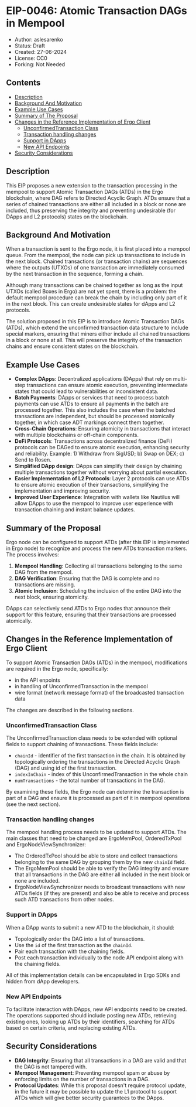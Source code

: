 

# EIP-0046: Atomic Transaction DAGs in Mempool

* Author: aslesarenko 
* Status: Draft
* Created: 27-06-2024
* License: CC0
* Forking: Not Needed

## Contents
- [Description](#description)
- [Background And Motivation](#background-and-motivation)
- [Example Use Cases](#example-use-cases)
- [Summary of The Proposal](#summary-of-the-proposal)
- [Changes in the Reference Implementation of Ergo Client](#changes-in-the-reference-implementation-of-ergo-client)
    - [UnconfirmedTransaction Class](#unconfirmedtransaction-class)
    - [Transaction handling changes](#transaction-handling-changes)
    - [Support in DApps](#support-in-dapps)
    - [New API Endpoints](#new-api-endpoints)
- [Security Considerations](#security-considerations)

## Description
This EIP proposes a new extension to the transaction processing in the mempool to support
Atomic Transaction DAGs (ATDs) in the Ergo blockchain, where DAG refers to Directed
Acyclic Graph. ATDs ensure that a series of chained transactions are either all included
in a block or none are included, thus preserving the integrity and preventing undesirable
(for DApps and L2 protocols) states on the blockchain.

## Background And Motivation

When a transaction is sent to the Ergo node, it is first placed into a mempool
queue. From the mempool, the node can pick up transactions to include in the next block.
Chained transactions (or transaction chains) are sequences where the outputs (UTXOs) of
one transaction are immediately consumed by the next transaction in the sequence, forming
a chain. 

Although many transactions can be chained together as long as the input UTXOs (called
Boxes in Ergo) are not yet spent, there is a problem: the default mempool procedure can
break the chain by including only part of it in the next block. This can create
undesirable states for dApps and L2 protocols.

The solution proposed in this EIP is to introduce Atomic Transaction DAGs (ATDs), which
extend the unconfirmed transaction data structure to include special markers, ensuring
that miners either include all chained transactions in a block or none at all. This will
preserve the integrity of the transaction chains and ensure consistent states on the
blockchain.

## Example Use Cases

- **Complex DApps**: Decentralized applications (DApps) that rely on multi-step
  transactions can ensure atomic execution, preventing intermediate states that could lead
  to vulnerabilities or inconsistent data.
- **Batch Payments**: DApps or services that need to process batch payments can use ATDs
  to ensure all payments in the batch are processed together. This also includes the case
  when the batched transactions are independent, but should be processed atomically
  together, in which case ADT markings connect them together.
- **Cross-Chain Operations**: Ensuring atomicity in transactions that interact with
  multiple blockchains or off-chain components.
- **DeFi Protocols**: Transactions across decentralized finance (DeFi) protocols can be
  DAGed to ensure atomic execution, enhancing security and reliability. 
  Example: 1) Withdraw from SigUSD; b) Swap on DEX; c) Send to Rosen.
- **Simplified DApp design**: DApps can simplify their design by chaining multiple
  transactions together without worrying about partial execution.
- **Easier Implementation of L2 Protocols**: Layer 2 protocols can use ATDs to ensure
  atomic execution of their transactions, simplifying the implementation and improving
  security.
- **Improved User Experience**: Integration with wallets like Nautilus will allow DApps to use
  the mempool to improve user experience with transaction chaining and instant balance
  updates.

## Summary of the Proposal 

Ergo node can be configured to support ATDs (after this EIP is implemented in Ergo node) to
recognize and process the new ATDs transaction markers. The process involves:

1. **Mempool Handling**: Collecting all transactions belonging to the same DAG from the
   mempool.
2. **DAG Verification**: Ensuring that the DAG is complete and no transactions are
   missing.
3. **Atomic Inclusion**: Scheduling the inclusion of the entire DAG into the next block,
   ensuring atomicity.

DApps can selectively send ATDs to Ergo nodes that announce their support for this feature,
ensuring that their transactions are processed atomically.

## Changes in the Reference Implementation of Ergo Client

To support Atomic Transaction DAGs (ATDs) in the mempool, modifications are required in
the Ergo node, specifically:
- in the API enpoints
- in handling of UnconfirmedTransaction in the mempool
- wire format (network message format) of the broadcasted transaction data 
 
The changes are described in the following sections.

### UnconfirmedTransaction Class

The UnconfirmedTransaction class needs to be extended with optional fields to support
chaining of transactions. These fields include:

- `chainId` -  identifier of the first transaction in the chain. It is obtained
  by topologically ordering the transactions in the Directed Acyclic Graph (DAG) and using
  id of the first transaction.
- `indexInChain` - index of this UnconfirmedTransaction in the whole chain
- `numTransactions` - the total number of transactions in the DAG.

By examining these fields, the Ergo node can determine the transaction is part of a DAG
and ensure it is processed as part of it in mempool operations (see the next section).

### Transaction handling changes

The mempool handling process needs to be updated to support ATDs. The main classes that
need to be changed are ErgoMemPool, OrderedTxPool and ErgoNodeViewSynchronizer:
- The OrderedTxPool should be able to store and collect transactions belonging to the same
  DAG by grouping them by the new `chainId` field. 
- The ErgoMemPool should be able to verify the DAG integrity and ensure that all
  transactions in the DAG are either all included in the next block or none are included.
- ErgoNodeViewSynchronizer needs to broadcast transactions with new ATDs fields (if they
  are present) and also be able to receive and process such ATD transactions from other nodes.

### Support in DApps 

When a DApp wants to submit a new ATD to the blockchain, it should:

- Topologically order the DAG into a list of transactions.
- Use the `id` of the first transaction as the `chainId`.
- Pair each transaction with the chaining fields.
- Post each transaction individually to the node API endpoint along with the chaining
  fields.

All of this implementation details can be encapsulated in Ergo SDKs and hidden from dApp
developers.

### New API Endpoints

To facilitate interaction with DApps, new API endpoints need to be created.  The
operations supported should include posting new ATDs, retrieving existing ones, looking up
ATDs by their identifiers, searching for ATDs based on certain criteria, and replacing
existing ATDs.

## Security Considerations

- **DAG Integrity**: Ensuring that all transactions in a DAG are valid and that the
  DAG is not tampered with.
- **Mempool Management**: Preventing mempool spam or abuse by enforcing limits on the
  number of transactions in a DAG. 
- **Protocol Updates**: While this proposal doesn't require protocol update, in the future 
    it may be possible to update the L1 protocol to support ATDs which will give better
    security guarantees to the DApps.


